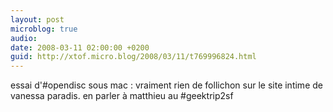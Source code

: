 ```yaml
---
layout: post
microblog: true
audio: 
date: 2008-03-11 02:00:00 +0200
guid: http://xtof.micro.blog/2008/03/11/t769996824.html
---
```

essai d'#opendisc sous mac : vraiment rien de follichon sur le site intime de vanessa paradis. en parler à matthieu au #geektrip2sf
